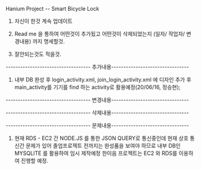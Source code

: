 Hanium Project -- Smart Bicycle Lock

1. 자신이 한것 계속 업데이트 

2. Read me 을 통하여 어떤것이 추가됬고 어떤것이 삭제되었는지 (일자/ 작업자/ 변경내용) 까지 명세할것.

3. 잘안되는것도 적을것.


----------------------------------- 추가내용--------------------------------

1. 내부 DB 완성 후 login_activity.xml, join_login_activity.xml 에 디자인 추가 후 main_activity를 기기를 find 하는 activity로 활용예정(20/06/16, 정승현);









----------------------------------- 변경내용--------------------------------













----------------------------------- 삭제내용--------------------------------








----------------------------------- 문제내용--------------------------------

1. 현재 RDS - EC2 간 NODE.JS 를 통한 JSON QUERY로 통신중인데 현재 상호 통신간 문제가 있어 졸업프로젝트 전까지는 완성품을 보여야 하므로 내부 DB인 MYSQLITE 를 활용하여
임시 제작예정 한이음 프로젝트는 EC2 와 RDS를 이용하여 진행할 예정.
